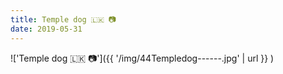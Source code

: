 ```yaml
---
title: Temple dog 🇱🇰 📷
date: 2019-05-31
---
```


!['Temple dog 🇱🇰 📷']({{ '/img/44Templedog------.jpg' | url }} )